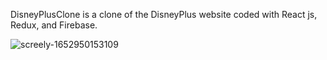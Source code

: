 DisneyPlusClone is a clone of the DisneyPlus website coded with React js, Redux, and Firebase.


![screely-1652950153109](https://user-images.githubusercontent.com/91434033/169253967-7bb8964f-612e-4337-a6dc-1a19c87d6765.png)
